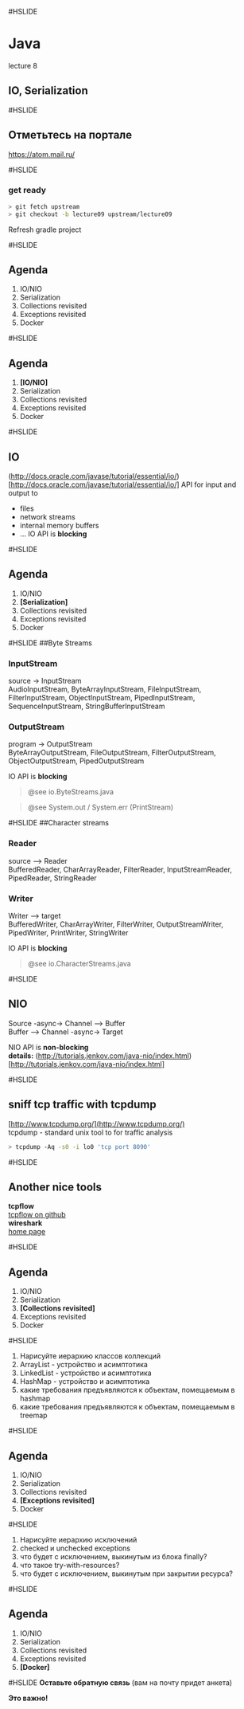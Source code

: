 #HSLIDE
# Java
lecture 8
## IO, Serialization

#HSLIDE
## Отметьтесь на портале
https://atom.mail.ru/

#HSLIDE
### get ready
```bash
> git fetch upstream
> git checkout -b lecture09 upstream/lecture09
```
Refresh gradle project


#HSLIDE
## Agenda
1. IO/NIO
1. Serialization
1. Collections revisited
1. Exceptions revisited
1. Docker


#HSLIDE
## Agenda
1. **[IO/NIO]**
1. Serialization
1. Collections revisited
1. Exceptions revisited
1. Docker


#HSLIDE
## IO
(http://docs.oracle.com/javase/tutorial/essential/io/)[http://docs.oracle.com/javase/tutorial/essential/io/]
API for input and output to
- files
- network streams
- internal memory buffers
- ...
IO API is **blocking**


#HSLIDE
## Agenda
1. IO/NIO
1. **[Serialization]**
1. Collections revisited
1. Exceptions revisited
1. Docker

#HSLIDE
##Byte Streams
### InputStream
source -> InputStream  
AudioInputStream, ByteArrayInputStream, FileInputStream, FilterInputStream, ObjectInputStream, PipedInputStream, SequenceInputStream, StringBufferInputStream
### OutputStream
program -> OutputStream  
ByteArrayOutputStream, FileOutputStream, FilterOutputStream, ObjectOutputStream, PipedOutputStream
  
IO API is **blocking**
> @see io.ByteStreams.java
  
> @see System.out / System.err (PrintStream)

#HSLIDE
##Character streams
### Reader
source --> Reader  
BufferedReader, CharArrayReader, FilterReader, InputStreamReader, PipedReader, StringReader
### Writer
Writer --> target  
BufferedWriter, CharArrayWriter, FilterWriter, OutputStreamWriter, PipedWriter, PrintWriter, StringWriter

IO API is **blocking**
> @see io.CharacterStreams.java

#HSLIDE
## NIO
Source -async-> Channel --> Buffer  
Buffer --> Channel -async-> Target  
  
NIO API is **non-blocking**  
**details:** (http://tutorials.jenkov.com/java-nio/index.html)[http://tutorials.jenkov.com/java-nio/index.html]

#HSLIDE
## sniff tcp traffic with tcpdump
[http://www.tcpdump.org/](http://www.tcpdump.org/)  
tcpdump - standard unix tool to for traffic analysis
```bash
> tcpdump -Aq -s0 -i lo0 'tcp port 8090'
```

#HSLIDE
## Another nice tools
**tcpflow**  
[tcpflow on github](https://github.com/simsong/tcpflow)  
**wireshark**  
[home page](https://www.wireshark.org/)


#HSLIDE
## Agenda
1. IO/NIO
1. Serialization
1. **[Collections revisited]**
1. Exceptions revisited
1. Docker

#HSLIDE
1. Нарисуйте иерархию классов коллекций
2. ArrayList - устройство и асимптотика
3. LinkedList - устройство и асимптотика
4. HashMap - устройство и асимптотика
5. какие требования предъявляются к объектам, помещаемым в hashmap
6. какие требования предъявляются к объектам, помещаемым в treemap

#HSLIDE
## Agenda
1. IO/NIO
1. Serialization
1. Collections revisited
1. **[Exceptions revisited]**
1. Docker

#HSLIDE
1. Нарисуйте иерархию исключений
2. checked и unchecked exceptions
3. что будет с исключением, выкинутым из блока finally?
4. что такое try-with-resources?
5. что будет с исключением, выкинутым при закрытии ресурса?

#HSLIDE
## Agenda
1. IO/NIO
1. Serialization
1. Collections revisited
1. Exceptions revisited
1. **[Docker]**

#HSLIDE
**Оставьте обратную связь**
(вам на почту придет анкета)  

**Это важно!**
